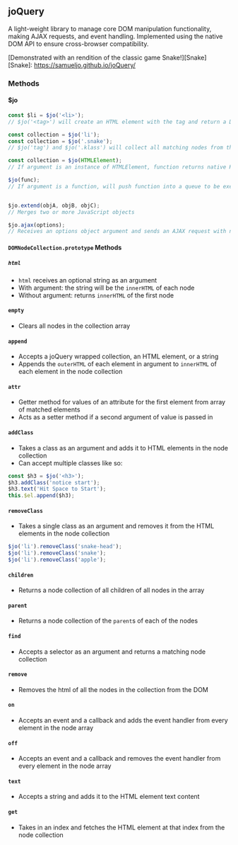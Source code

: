 ## joQuery

A light-weight library to manage core DOM manipulation functionality, making AJAX requests, and event handling. Implemented using the native DOM API to ensure cross-browser compatibility.

[Demonstrated with an rendition of the classic game Snake!][Snake]
[Snake]: https://samueljo.github.io/joQuery/

### Methods

#### $jo

```javascript
const $li = $jo('<li>');
// $jo('<tag>') will create an HTML element with the tag and return a DOMNodeCollection object

const collection = $jo('li');
const collection = $jo('.snake');
// $jo('tag') and $jo('.klass') will collect all matching nodes from the page and return a DOMNodeCollection object

const collection = $jo(HTMLElement);
// If argument is an instance of HTMLElement, function returns native HTMLElement wrapped in joQuery, returning a DOMNodeCollection

$jo(func);
// If argument is a function, will push function into a queue to be executed on `document` `ready`


$jo.extend(objA, objB, objC);
// Merges two or more JavaScript objects

$jo.ajax(options);
// Receives an options object argument and sends an AJAX request with native JavaScript using an XHR, or XMLHttpRequest objectg
```

#### `DOMNodeCollection.prototype` Methods

##### `html`
* `html` receives an optional string as an argument
* With argument: the string will be the `innerHTML` of each node
* Without argument: returns `innerHTML` of the first node

#### `empty`
* Clears all nodes in the collection array

#### `append`
* Accepts a joQuery wrapped collection, an HTML element, or a string
* Appends the `outerHTML` of each element in argument to `innerHTML` of each element in the node collection

#### `attr`
* Getter method for values of an attribute for the first element from array of matched elements
* Acts as a setter method if a second argument of value is passed in

#### `addClass`
* Takes a class as an argument and adds it to HTML elements in the node collection
* Can accept multiple classes like so:
```javascript
const $h3 = $jo('<h3>');
$h3.addClass('notice start');
$h3.text('Hit Space to Start');
this.$el.append($h3);
```

#### `removeClass`
* Takes a single class as an argument and removes it from the HTML elements in the node collection
```javascript
$jo('li').removeClass('snake-head');
$jo('li').removeClass('snake');
$jo('li').removeClass('apple');
```

#### `children`
* Returns a node collection of all children of all nodes in the array

#### `parent`
* Returns a node collection of the `parent`s of each of the nodes

#### `find`
* Accepts a selector as an argument and returns a matching node collection

#### `remove`
* Removes the html of all the nodes in the collection from the DOM

#### `on`
* Accepts an event and a callback and adds the event handler from every element in the node array

#### `off`
* Accepts an event and a callback and removes the event handler from every element in the node array

#### `text`
* Accepts a string and adds it to the HTML element text content

#### `get`
* Takes in an index and fetches the HTML element at that index from the node collection
